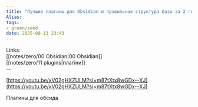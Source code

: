 ```yaml
---
title: "Лучшие плагины для Obsidian и правильная структура базы за 2 года работы"
Alias: 
tags:
- green/seed
date: 2025-08-13 23:43
---
```

Links:  
[[notes/zero/00 Obsidian|00 Obsidian]]  
[[notes/zero/11 plugins|плагіни]]  
—

[https://youtu.be/xV02gHXZULM?si=m87tXtx8wGDx--XJ](https://youtu.be/xV02gHXZULM?si=m87tXtx8wGDx--XJ)

Плагины для обсида